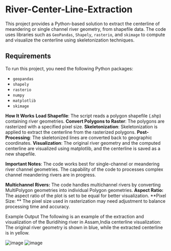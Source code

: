 # River-Center-Line-Extraction

This project provides a Python-based solution to extract the centerline of meandering or single channel river geometry, from shapefile data. The code uses libraries such as `GeoPandas`, `Shapely`, `rasterio`, and `skimage` to compute and visualize the centerline using skeletonization techniques.

## Requirements

To run this project, you need the following Python packages:

- `geopandas`
- `shapely`
- `rasterio`
- `numpy`
- `matplotlib`
- `skimage`

**How It Works**
**Load Shapefile**: The script reads a polygon shapefile (.shp) containing river geometries.
**Convert Polygons to Raster**: The polygons are rasterized with a specified pixel size.
**Skeletonization**: Skeletonization is applied to extract the centerline from the rasterized polygons.
**Post-Processing**: The skeletonized lines are converted back to geographic coordinates.
**Visualization**: The original river geometry and the computed centerline are visualized using matplotlib, and the centerline is saved as a new shapefile.

**Important Notes**:  The code works best for single-channel or meandering river channel geometries. The capability of the code to processes complex channel meandering rivers are in progress. 

**Multichannel Rivers:** The code handles multichannel rivers by converting MultiPolygon geometries into individual Polygon geometries.
**Aspect Ratio:** The aspect ratio of the plot is set to be equal for better visualization.
**Pixel Size: ** The pixel size used in rasterization may need adjustment to balance processing time and accuracy.

Example Output
The following is an example of the extraction and visualization of the Buridihing river in Assam,India centerline visualization:  The original river geometry is shown in blue, while the extracted centerline is in yellow.


![image](https://github.com/user-attachments/assets/a9cfe107-4af3-498d-a2ca-21116ab97959)
![image](https://github.com/user-attachments/assets/e56b25cd-242f-44dd-93cf-52e29232d13c)






